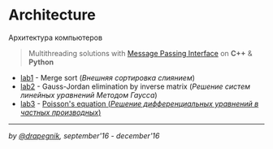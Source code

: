 # Architecture

Архитектура компьютеров

> Multithreading solutions with
> [Message Passing Interface](https://www.open-mpi.org/) on **C++** & **Python**

* [lab1](https://github.com/Drapegnik/merge_sort) - Merge sort (_Внешняя
  сортировка слиянием_)
* [lab2](https://github.com/Drapegnik/Gauss-elimination) - Gauss-Jordan
  elimination by inverse matrix (_Решение систем линейных уравнений Методом
  Гаусса_)
* [lab3](https://github.com/Drapegnik/bsu/tree/master/architecture/lab3-poisson) -
  [Poisson's equation (_Решение дифференциальных уравнений в частных производных_)](https://drapegnik.github.io/bsu/architecture/lab3-poisson/report.pdf)

---

_by [@drapegnik](https://github.com/Drapegnik), september'16 - december'16_
